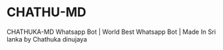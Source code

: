 # CHATHU-MD
CHATHUKA-MD Whatsapp Bot | World Best Whatsapp Bot | Made In Sri lanka ɓy Chathuka dinujaya 
